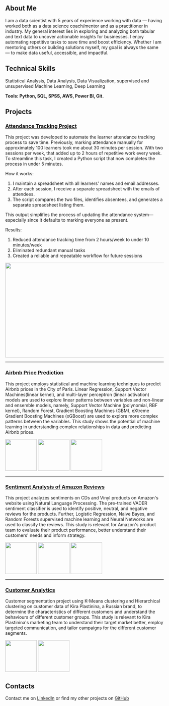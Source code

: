 ## About Me 

I am a data scientist with 5 years of experience working with data — having worked both as a data science coach/mentor and as a practitioner in industry. My general interest lies in exploring and analyzing both tabular and text data to uncover actionable insights for businesses. I enjoy automating repetitive tasks to save time and boost efficiency. Whether I am mentoring others or building solutions myself, my goal is always the same — to make data useful, accessible, and impactful.

## Technical Skills
Statistical Analysis, Data Analysis, Data Visualization, supervised and unsupervised Machine Learning, Deep Learning

**Tools: Python, SQL, SPSS, AWS, Power BI, Git.**

## Projects 

### [Attendance Tracking Project](https://github.com/Terry-Migwi/Attendance-Tracking)

This project was developed to automate the learner attendance tracking process to save time. Previously, marking attendance manually for approximately 100 learners took me about 30 minutes per session. With two sessions per week, that added up to 2 hours of repetitive work every week. To streamline this task, I created a Python script that now completes the process in under 5 minutes.

How it works:
1. I maintain a spreadsheet with all learners' names and email addresses.
2. After each session, I receive a separate spreadsheet with the emails of attendees.
3. The script compares the two files, identifies absentees, and generates a separate spreadsheet listing them.

This output simplifies the process of updating the attendance system—especially since it defaults to marking everyone as present.

Results:
1. Reduced attendance tracking time from 2 hours/week to under 10 minutes/week
2. Eliminated redundant manual tasks
3. Created a reliable and repeatable workflow for future sessions

<img src = "https://github.com/Terry-Migwi/projects_portfolio/assets/images/attendance_tracking_ui.png" width = "600" height = "300"> 


--------------------------------------------------------------------------------------------------------------------------------------------------------------------------------------------------------------------

### [Airbnb Price Prediction](https://github.com/Terry-Migwi/Airbnb_Price_Prediction)

This project employs statistical and machine learning techniques to predict Airbnb prices in the City of Paris. Linear Regression, Support Vector Machines(linear kernel), and multi-layer perceptron (linear activation) models are used to explore linear patterns between variables and non-linear and ensemble models, namely, Support Vector Machine (polynomial, RBF kernel), Random Forest, Gradient Boosting Machines (GBM), eXtreme Gradient Boosting Machines (xGBoost) are used to explore more complex patterns between the variables. This study shows the potential of machine learning in understanding complex relationships in data and predicting Airbnb prices. 

<img src = "https://github.com/Terry-Migwi/projects_portfolio/assets/65303250/69799941-5b30-47ce-9d21-fef04766edb3" width = "100" height = "100">
<img src = "https://github.com/Terry-Migwi/projects_portfolio/assets/65303250/72a2c1dc-ed25-48ed-a4d3-cfff7de5bbb6" width = "100" height = "100">
<img src = "https://github.com/Terry-Migwi/projects_portfolio/assets/65303250/0c41b3be-412a-44d1-984e-4b481c38ba1f" width = "100" height = "100">

--------------------------------------------------------------------------------------------------------------------------------------------------------------------------------------------------------------------
### [Sentiment Analysis of Amazon Reviews](https://github.com/Terry-Migwi/Amazon_Reviews_Sentiment_Analysis)

This project analyzes sentiments on CDs and Vinyl products on Amazon's website using Natural Language Processing. The pre-trained VADER sentiment classifier is used to identify positive, neutral, and negative reviews for the products. Further, Logistic Regression, Naive Bayes, and Random Forests supervised machine learning and Neural Networks are used to classify the reviews. This study is relevant for Amazon's product team to evaluate their product performance, better understand their customers' needs and inform strategy. 

<img src = "https://github.com/Terry-Migwi/projects_portfolio/assets/65303250/c0ee1a80-245d-4850-98ec-281d375bd6df" width = "100" height = "100"> 
<img src = "https://github.com/Terry-Migwi/projects_portfolio/assets/65303250/b0e8cb64-9acc-453c-a946-2fbae66d2c38" width = "100" height = "100"> 
<img src = "https://github.com/Terry-Migwi/projects_portfolio/assets/65303250/2421b29f-42a9-4482-823a-b1150692a78a" width = "100" height = "100">

--------------------------------------------------------------------------------------------------------------------------------------------------------------------------------------------------------------------

### [Customer Analytics](https://github.com/Terry-Migwi/Customer-Segmentation)

Customer segmentation project using K-Means clustering and Hierarchical clustering on customer data of Kira Plastinina, a Russian brand, to determine the characteristics of different customers and understand the behaviours of different customer groups. This study is relevant to Kira Plastinina's marketing team to understand their target market better, employ targeted communication, and tailor campaigns for the different customer segments. 

<img src = "https://github.com/Terry-Migwi/projects_portfolio/assets/65303250/3f5e50f2-41ec-4d2a-918f-12b055303cdb" width = "100" height = "100"> 
<img src = "https://github.com/Terry-Migwi/projects_portfolio/assets/65303250/af98fc9b-1014-4019-ad77-ae3024865163" width = "100" height = "100"> 

## Contacts

Contact me on [LinkedIn](https://www.linkedin.com/in/terry-migwi-a81082137/) or find my other projects on [GitHub](https://github.com/Terry-Migwi)

